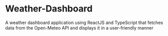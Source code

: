 # Weather-Dashboard
A weather dashboard application using ReactJS and TypeScript that fetches data from the Open-Meteo API and displays it in a user-friendly manner
